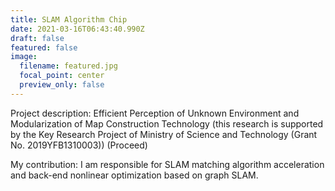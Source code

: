 ```yaml
---
title: SLAM Algorithm Chip
date: 2021-03-16T06:43:40.990Z
draft: false
featured: false
image:
  filename: featured.jpg
  focal_point: center
  preview_only: false
---
```

Project description: Efficient Perception of Unknown Environment and Modularization of Map Construction Technology (this research is supported by the Key Research Project of Ministry of Science and Technology (Grant No. 2019YFB1310003)) (Proceed)

My contribution: I am responsible for SLAM matching algorithm acceleration and back-end nonlinear optimization based on graph SLAM.